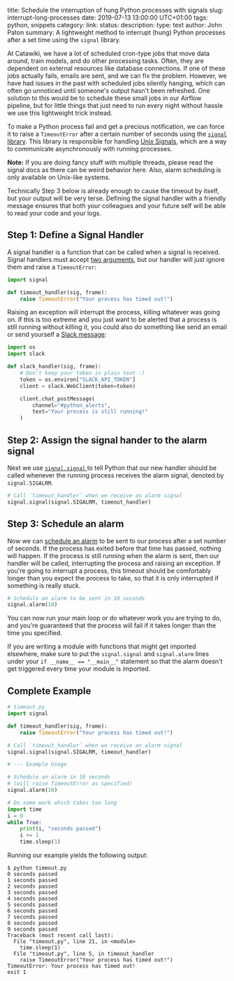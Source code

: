 title: Schedule the interruption of hung Python processes with signals
slug: interrupt-long-processes
date: 2019-07-13 13:00:00 UTC+01:00
tags: python, snippets
category: 
link: 
status:
description:
type: text
author: John Paton
summary: A lightweight method to interrupt (hung) Python processes after a set time using the `signal` library.

At Catawiki, we have a lot of scheduled cron-type jobs that move data around, train models, and do other processing tasks. Often, they are dependent on external resources like database connections. If one of these jobs actually fails, emails are sent, and we can fix the problem. However, we have had issues in the past with scheduled jobs silently hanging, which can often go unnoticed until someone's output hasn't been refreshed. One solution to this would be to schedule these small jobs in our Airflow pipeline, but for little things that just need to run every night without hassle we use this lightweight trick instead.

To make a Python process fail and get a precious notification, we can force it to raise a `TimeoutError` after a certain number of seconds using the [`signal` library](https://docs.python.org/3/library/signal.html). This library is responsible for handling [Unix Signals](https://en.wikipedia.org/wiki/Signal_(IPC)), which are a way to communicate asynchronously with running processes.

**Note:** If you are doing fancy stuff with multiple threads, please read the signal docs as there can be weird behavior here. Also, alarm scheduling is only available on Unix-like systems.

Technically Step 3 below is already enough to cause the timeout by itself, but your output will be very terse. Defining the signal handler with a friendly message ensures that both your colleagues and your future self will be able to read your code and your logs.

## Step 1: Define a Signal Handler

A signal handler is a function that can be called when a signal is received. Signal handlers must accept [two arguments](https://docs.python.org/3/library/signal.html#signal.signal), but our handler will just ignore them and raise a `TimeoutError`:

```python
import signal

def timeout_handler(sig, frame):
    raise TimeoutError("Your process has timed out!")
```

Raising an exception will interrupt the process, killing whatever was going on. If this is too extreme and you just want to be alerted that a process is still running without killing it, you could also do something like send an email or send yourself a [Slack message](https://github.com/slackapi/python-slackclient#sending-a-message-to-slack):

```python
import os
import slack

def slack_handler(sig, frame):
    # Don't keep your token in plain text :)
    token = os.environ["SLACK_API_TOKEN"]
    client = slack.WebClient(token=token)

    client.chat_postMessage(
        channel="#python_alerts",
        text="Your process is still running!"
    )
```

## Step 2: Assign the signal hander to the alarm signal

Next we use [ `signal.signal` ](https://docs.python.org/3/library/signal.html#signal.signal) to tell Python that our new handler should be called whenever the running process receives the alarm signal, denoted by `signal.SIGALRM`. 

```python
# Call `timeout_handler` when we receive an alarm signal
signal.signal(signal.SIGALRM, timeout_handler)
```

## Step 3: Schedule an alarm

Now we can [schedule an alarm](https://docs.python.org/3/library/signal.html#signal.alarm) to be sent to our process after a set number of seconds. If the process has exited before that time has passed, nothing will happen. If the process is still running when the alarm is sent, then our handler will be called, interrupting the process and raising an exception. If you're going to interrupt a process, this timeout should be comfortably longer than you expect the process to take, so that it is only interrupted if something is really stuck.

```python
# Schedule an alarm to be sent in 10 seconds 
signal.alarm(10)
```

You can now run your main loop or do whatever work you are trying to do, and you're guaranteed that the process will fail if it takes longer than the time you specified. 

If you are writing a module with functions that might get imported elsewhere, make sure to put the `signal.signal` and `signal.alarm` lines under your `if __name__ == "__main__"` statement so that the alarm doesn't get triggered every time your module is imported.

## Complete Example

```python
# timeout.py
import signal  

def timeout_handler(sig, frame):
    raise TimeoutError("Your process has timed out!")

# Call `timeout_handler` when we receive an alarm signal
signal.signal(signal.SIGALRM, timeout_handler)

# --- Example Usage

# Schedule an alarm in 10 seconds 
# (will raise TimeoutError as specified)
signal.alarm(10)

# Do some work which takes too long
import time
i = 0
while True:
    print(i, "seconds passed")
    i += 1
    time.sleep(1)
```

Running our example yields the following output:

```console
$ python timeout.py
0 seconds passed
1 seconds passed
2 seconds passed
3 seconds passed
4 seconds passed
5 seconds passed
6 seconds passed
7 seconds passed
8 seconds passed
9 seconds passed
Traceback (most recent call last):
  File "timeout.py", line 21, in <module>
    time.sleep(1)
  File "timeout.py", line 5, in timeout_handler
    raise TimeoutError("Your process has timed out!")
TimeoutError: Your process has timed out!
exit 1
```
